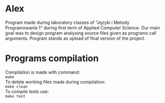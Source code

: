 # Alex
Program made during laboratory classes of "Języki i Metody Programowania 1" during first term of Applied Computer Science. Our main goal was to design program analysing source files given as programs call arguments. Program stands as upload of final version of the project. 

# Programs compilation
Compilation is made with command:\
```make```\
To delete working files made during compilation:\
```make clean```\
To compile tests use:\
```make test``` 
